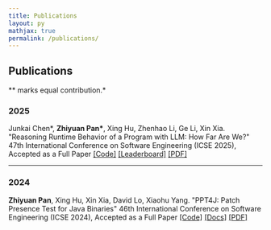 ```yaml
---
title: Publications
layout: py
mathjax: true
permalink: /publications/
---
```


## Publications
** marks equal contribution.*

### 2025

Junkai Chen\*, **Zhiyuan Pan\***, Xing Hu, Zhenhao Li, Ge Li, Xin Xia. "Reasoning Runtime Behavior of a Program with LLM: How Far Are We?"
47th International Conference on Software Engineering (ICSE 2025), Accepted as a Full Paper
[\[Code\]](https://github.com/r-eval/REval) [\[Leaderboard\]](https://r-eval.github.io) [\[PDF\]](https://arxiv.org/pdf/2403.16437)

---

### 2024

**Zhiyuan Pan**, Xing Hu, Xin Xia, David Lo, Xiaohu Yang. "PPT4J: Patch Presence Test for Java Binaries"
46th International Conference on Software Engineering (ICSE 2024), Accepted as a Full Paper
[\[Code\]](https://github.com/pan2013e/ppt4j) [\[Docs\]](/ppt4j) [\[PDF\]](/publications/icse24.pdf)